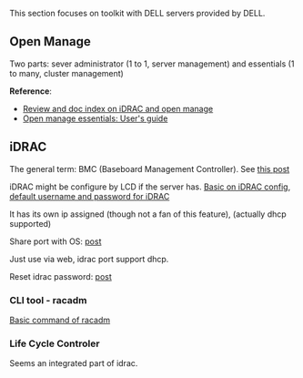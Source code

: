 This section focuses on toolkit with DELL servers provided by DELL.

## Open Manage

Two parts: sever administrator (1 to 1, server management) and essentials (1 to many, cluster management)

**Reference**:

* [Review and doc index on iDRAC and open manage](https://www.dell.com/support/article/us/en/04/sln129295/dell-poweredge-%E5%A6%82%E4%BD%95%E5%9C%A8%E6%9C%8D%E5%8A%A1%E5%99%A8%E4%B8%8A%E9%85%8D%E7%BD%AEidrac%E5%92%8C%E7%B3%BB%E7%BB%9F%E7%AE%A1%E7%90%86%E9%80%89%E9%A1%B9?lang=zh)
* [Open manage essentials: User's guide](https://www.dell.com/support/manuals/us/en/04/dell-openmanage-essentials-v2.1/omeug-v4/about-openmanage-essentials?guid=guid-f21468fb-0f16-4adb-8d29-41c5b1d32395&lang=en-us)

## iDRAC

The general term: BMC (Baseboard Management Controller). See [this post](https://medium.com/@lioukiki1/bmc%E6%98%AF%E4%BB%80%E9%BA%BC-%E8%83%BD%E5%90%83%E5%97%8E-bee457ea5c37)

iDRAC might be configure by LCD if the server has. [Basic on iDRAC config](https://www.dell.com/support/article/us/en/04/sln129356/start-up-page-for-dell-poweredge-server-of-12th-and-13th-generation-r620-r630?lang=en), [default username and password for iDRAC](https://www.dell.com/support/article/us/en/04/sln306783/dell-poweredge-what-is-the-default-username-and-password-for-idrac?lang=en)

It has its own ip assigned (though not a fan of this feature), (actually dhcp supported)

Share port with OS: [post](https://www.dell.com/community/PowerEdge-Hardware-General/iDRAC-8-NIC-Port-Sharing/td-p/5078061)

Just use via web, idrac port support dhcp.

Reset idrac password: [post](https://www.dell.com/community/Systems-Management-General/Reset-Lost-DRAC-Password-without-resetting-IP-Configs/m-p/5122979#M23584)

### CLI tool - racadm

 [Basic command of racadm](https://blog.51cto.com/wuyanc/1864022)

### Life Cycle Controler

Seems an integrated part of idrac.